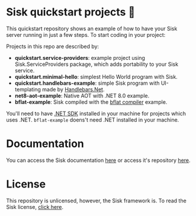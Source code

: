 # Sisk quickstart projects 🚀

This quickstart repository shows an example of how to have your Sisk server running in just a few steps. To start coding in your project:

Projects in this repo are described by:
- **quickstart.service-providers**: example project using Sisk.ServiceProviders package, which adds portability to your Sisk service.
- **quickstart.minimal-hello**: simplest Hello World program with Sisk.
- **quickstart.handlebars-example**: simple Sisk program with UI-templating made by [Handlebars.Net](https://github.com/Handlebars-Net/Handlebars.Net).
- **net8-aot-example**: Native AOT with .NET 8.0 example.
- **bflat-example**: Sisk compiled with the [bflat compiler](https://github.com/bflattened/bflat) example.

You'll need to have [.NET SDK](https://dotnet.microsoft.com/en-us/download/dotnet/) installed in your machine for projects which uses .NET. `bflat-example` doens't need .NET installed in your machine.

# Documentation

You can access the Sisk documentation [here](https://sisk.proj.pw/) or access it's repository [here](https://github.com/sisk-http/docs).

# License

This repository is unlicensed, however, the Sisk framework is. To read the Sisk license, [click here](https://github.com/sisk-http/core/blob/main/LICENSE.txt).